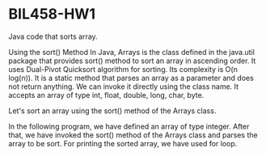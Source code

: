 # BIL458-HW1
Java code that sorts array.

Using the sort() Method
In Java, Arrays is the class defined in the java.util package that provides sort() method to sort an array in ascending order. It uses Dual-Pivot Quicksort algorithm for sorting. Its complexity is O(n log(n)). It is a static method that parses an array as a parameter and does not return anything. We can invoke it directly using the class name. It accepts an array of type int, float, double, long, char, byte.




Let's sort an array using the sort() method of the Arrays class.

In the following program, we have defined an array of type integer. After that, we have invoked the sort() method of the Arrays class and parses the array to be sort. For printing the sorted array, we have used for loop.
